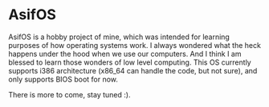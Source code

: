 # AsifOS

AsifOS is a hobby project of mine, which was intended for learning purposes of how operating systems work. I always wondered what the heck happens under the hood when we use our computers. And I think I am blessed to learn those wonders of low level computing. This OS currently supports i386 architecture (x86_64 can handle the code, but not sure), and only supports BIOS boot for now.

There is more to come, stay tuned :).

